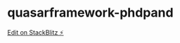 # quasarframework-phdpand

[Edit on StackBlitz ⚡️](https://stackblitz.com/edit/quasarframework-w4pgg9)